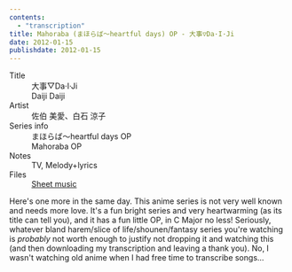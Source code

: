 ```yaml
---
contents:
  - "transcription"
title: Mahoraba (まほらば～heartful days) OP - 大事▽Da·I·Ji
date: 2012-01-15
publishdate: 2012-01-15
---
```


<dl>
  <dt>Title</dt>
  <dd>大事▽Da·I·Ji</dd>
  <dd>Daiji Daiji</dd>

  <dt>Artist</dt>
  <dd>佐伯 美愛、白石 涼子</dd>

  <dt>Series info</dt>
  <dd>まほらば～heartful days OP</dd>
  <dd>Mahoraba OP</dd>

  <dt>Notes</dt>
  <dd>TV, Melody+lyrics</dd>

  <dt>Files</dt>
  <dd><a href="/files/sheetmusic/daiji_daiji.pdf">Sheet music</a></dd>
</dl>

Here's one more in the same day.  This anime series is not very well
known and needs more love.  It's a fun bright series and very
heartwarming (as its title can tell you), and it has a fun little OP, in
C Major no less!  Seriously, whatever bland harem/slice of
life/shounen/fantasy series you're watching is <em>probably</em> not
worth enough to justify not dropping it and watching this (and then
downloading my transcription and leaving a thank you). No, I wasn't
watching old anime when I had free time to transcribe songs...
